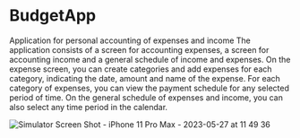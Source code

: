 # BudgetApp
 Application for personal accounting of expenses and income
The application consists of a screen for accounting expenses, a screen for accounting income and a general schedule of income and expenses. 
On the expense screen, you can create categories and add expenses for each category, indicating the date, amount and name of the expense. For each category of expenses, you can view the payment schedule for any selected period of time.
On the general schedule of expenses and income, you can also select any time period in the calendar.

![Simulator Screen Shot - iPhone 11 Pro Max - 2023-05-27 at 11 49 36](https://github.com/nataliiagrigoreva/BudgetApp/assets/123460015/0fd53f1d-4664-4d14-8202-42115cd30986)
